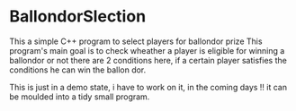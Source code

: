 # BallondorSlection
This  a simple C++ program to select players for ballondor prize
This program's main goal is to check wheather a  player is eligible for winning a ballondor
or not there are 2 conditions here, if a certain player satisfies the conditions he can win the ballon dor.


This is just in a demo state, i have to work on it, in the coming days !! it can be moulded into a tidy small program.
